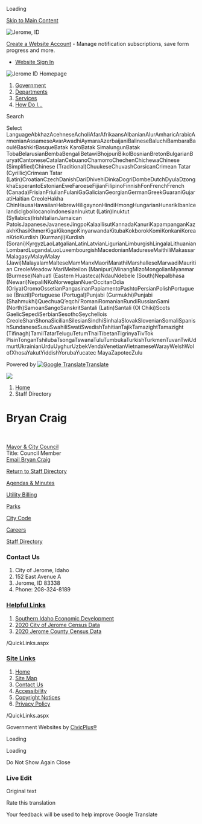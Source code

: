 Loading

[Skip to Main Content](https://www.ci.jerome.id.us/directory.aspx?EID=69%2F)

![Jerome, ID](https://www.ci.jerome.id.us/ImageRepository/Document?documentID=1416)

[Create a Website Account](https://www.ci.jerome.id.us/MyAccount/ProfileCreate) - Manage notification subscriptions, save form progress and more.   

- [Website Sign In](https://www.ci.jerome.id.us/MyAccount)

![Jerome ID Homepage](https://www.ci.jerome.id.us/ImageRepository/Document?documentID=1422)

1. [Government](https://www.ci.jerome.id.us/27/Government)
2. [Departments](https://www.ci.jerome.id.us/101/Departments)
3. [Services](https://www.ci.jerome.id.us/31/Services)
4. [How Do I...](https://www.ci.jerome.id.us/9/How-Do-I)

Search

Select LanguageAbkhazAcehneseAcholiAfarAfrikaansAlbanianAlurAmharicArabicArmenianAssameseAvarAwadhiAymaraAzerbaijaniBalineseBaluchiBambaraBaouléBashkirBasqueBatak KaroBatak SimalungunBatak TobaBelarusianBembaBengaliBetawiBhojpuriBikolBosnianBretonBulgarianBuryatCantoneseCatalanCebuanoChamorroChechenChichewaChinese (Simplified)Chinese (Traditional)ChuukeseChuvashCorsicanCrimean Tatar (Cyrillic)Crimean Tatar (Latin)CroatianCzechDanishDariDhivehiDinkaDogriDombeDutchDyulaDzongkhaEsperantoEstonianEweFaroeseFijianFilipinoFinnishFonFrenchFrench (Canada)FrisianFriulianFulaniGaGalicianGeorgianGermanGreekGuaraniGujaratiHaitian CreoleHakha ChinHausaHawaiianHebrewHiligaynonHindiHmongHungarianHunsrikIbanIcelandicIgboIlocanoIndonesianInuktut (Latin)Inuktut (Syllabics)IrishItalianJamaican PatoisJapaneseJavaneseJingpoKalaallisutKannadaKanuriKapampanganKazakhKhasiKhmerKigaKikongoKinyarwandaKitubaKokborokKomiKonkaniKoreanKrioKurdish (Kurmanji)Kurdish (Sorani)KyrgyzLaoLatgalianLatinLatvianLigurianLimburgishLingalaLithuanianLombardLugandaLuoLuxembourgishMacedonianMadureseMaithiliMakassarMalagasyMalayMalay (Jawi)MalayalamMalteseMamManxMaoriMarathiMarshalleseMarwadiMauritian CreoleMeadow MariMeiteilon (Manipuri)MinangMizoMongolianMyanmar (Burmese)Nahuatl (Eastern Huasteca)NdauNdebele (South)Nepalbhasa (Newari)NepaliNKoNorwegianNuerOccitanOdia (Oriya)OromoOssetianPangasinanPapiamentoPashtoPersianPolishPortuguese (Brazil)Portuguese (Portugal)Punjabi (Gurmukhi)Punjabi (Shahmukhi)QuechuaQʼeqchiʼRomaniRomanianRundiRussianSami (North)SamoanSangoSanskritSantali (Latin)Santali (Ol Chiki)Scots GaelicSepediSerbianSesothoSeychellois CreoleShanShonaSicilianSilesianSindhiSinhalaSlovakSlovenianSomaliSpanishSundaneseSusuSwahiliSwatiSwedishTahitianTajikTamazightTamazight (Tifinagh)TamilTatarTeluguTetumThaiTibetanTigrinyaTivTok PisinTonganTshilubaTsongaTswanaTuluTumbukaTurkishTurkmenTuvanTwiUdmurtUkrainianUrduUyghurUzbekVendaVenetianVietnameseWarayWelshWolofXhosaYakutYiddishYorubaYucatec MayaZapotecZulu

Powered by [![Google Translate](https://www.gstatic.com/images/branding/googlelogo/1x/googlelogo_color_42x16dp.png)Translate](https://translate.google.com)

![](https://www.ci.jerome.id.us/ImageRepository/Document?documentID=1419)

1. [Home](https://www.ci.jerome.id.us)
2. Staff Directory

# Bryan Craig

 

[Mayor &amp; City Council](https://www.ci.jerome.id.us/Directory.aspx?DID=25)  
Title: Council Member  
[Email Bryan Craig](mailto:bcraig@cityofjerome.org)

[Return to Staff Directory](https://www.ci.jerome.id.us/Directory.aspx)

[Agendas &amp; Minutes](https://www.ci.jerome.id.us/agendacenter)

[Utility Billing](https://www.xpressbillpay.com/)

[Parks](https://www.ci.jerome.id.us/197/parks)

[City Code](https://codelibrary.amlegal.com/codes/jeromeid/latest/overview)

[Careers](https://www.ci.jerome.id.us/172/Employment-Opportunities)

[Staff Directory](https://www.ci.jerome.id.us/directory.aspx)

### Contact Us

1. City of Jerome, Idaho
2. 152 East Avenue A
3. Jerome, ID 83338
4. Phone: 208-324-8189

### [Helpful Links](https://www.ci.jerome.id.us/QuickLinks.aspx?CID=39)

1. [Southern Idaho Economic Development](https://www.southernidaho.org)
2. [2020 City of Jerome Census Data](https://www.census.gov/quickfacts/fact/table/jeromecityidaho/PST045223)
3. [2020 Jerome County Census Data](https://www.census.gov/quickfacts/fact/table/jeromecountyidaho/PST045223)

/QuickLinks.aspx

### [Site Links](https://www.ci.jerome.id.us/QuickLinks.aspx?CID=15)

1. [Home](https://www.ci.jerome.id.us)
2. [Site Map](https://www.ci.jerome.id.us/sitemap)
3. [Contact Us](https://www.ci.jerome.id.us/directory)
4. [Accessibility](https://www.ci.jerome.id.us/accessibility)
5. [Copyright Notices](https://www.ci.jerome.id.us/site/copyright)
6. [Privacy Policy](https://www.ci.jerome.id.us/privacy)

/QuickLinks.aspx

Government Websites by [CivicPlus®](https://connect.civicplus.com/referral)

Loading

Loading

Do Not Show Again Close

### Live Edit

Original text

Rate this translation

Your feedback will be used to help improve Google Translate
